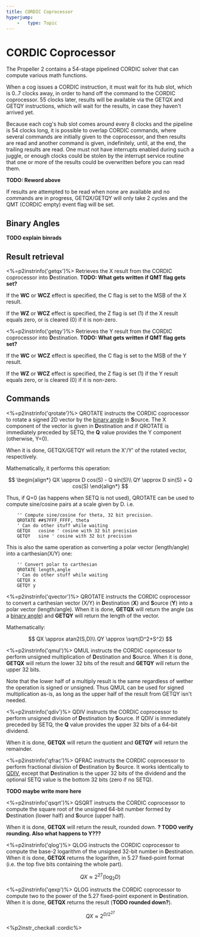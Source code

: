 ```yaml
---
title: CORDIC Coprocessor
hyperjump:
    -   type: Topic
---
```

# CORDIC Coprocessor

The Propeller 2 contains a 54-stage pipelined CORDIC solver that can compute various math functions.

When a cog issues a CORDIC instruction, it must wait for its hub slot, which is 0..7 clocks away, in order to hand off the command to the CORDIC coprocessor. 55 clocks later, results will be available via the GETQX and GETQY instructions, which will wait for the results, in case they haven't arrived yet.

Because each cog's hub slot comes around every 8 clocks and the pipeline is 54 clocks long, it is possible to overlap CORDIC commands, where several commands are initially given to the coprocessor, and then results are read and another command is given, indefinitely, until, at the end, the trailing results are read. One must not have interrupts enabled during such a juggle, or enough clocks could be stolen by the interrupt service routine that one or more of the results could be overwritten before you can read them.

**TODO: Reword above**

If results are attempted to be read when none are available and no commands are in progress, GETQX/GETQY will only take 2 cycles and the QMT (CORDIC empty) event flag will be set.

## Binary Angles

**TODO explain binrads**


## Result retrieval

<%=p2instrinfo('getqx')%>
Retrieves the X result from the CORDIC coprocessor into **D**estination. **TODO: What gets written if QMT flag gets set?**

If the **WC** or **WCZ** effect is specified, the C flag is set to the MSB of the X result.

If the **WZ** or **WCZ** effect is specified, the Z flag is set (1) if the X result equals zero, or is cleared (0) if it is
non-zero.

<%=p2instrinfo('getqy')%>
Retrieves the Y result from the CORDIC coprocessor into **D**estination. **TODO: What gets written if QMT flag gets set?**

If the **WC** or **WCZ** effect is specified, the C flag is set to the MSB of the Y result.

If the **WZ** or **WCZ** effect is specified, the Z flag is set (1) if the Y result equals zero, or is cleared (0) if it is
non-zero.


## Commands

<%=p2instrinfo('qrotate')%>
QROTATE instructs the CORDIC coprocessor to rotate a signed 2D vector by the [binary angle](#binary-angles) in **S**ource. The X component of the vector is given in **D**estination and if QROTATE is immediately preceded by SETQ, the **Q** value provides the Y component (otherwise, Y=0).

When it is done, GETQX/GETQY will return the X'/Y' of the rotated vector, respectively.

Mathematically, it performs this operation:

$$
\begin{align*}
QX \approx D cos(S) - Q sin(S)\\
QY \approx D sin(S) + Q cos(S)
\end{align*}
$$

Thus, if Q=0 (as happens when SETQ is not used), QROTATE can be used to compute sine/cosine pairs at a scale given by D. i.e.

~~~
    '' Compute sine/cosine for theta, 32 bit precision.
    QROTATE ##$7FFF_FFFF, theta
    ' Can do other stuff while waiting
    GETQX   cosine ' cosine with 32 bit precision
    GETQY   sine ' cosine with 32 bit precision
~~~

This is also the same operation as converting a polar vector (length/angle) into a carthesian(X/Y) one:

~~~
    '' Convert polar to carthesian
    QROTATE length,angle
    ' Can do other stuff while waiting
    GETQX x
    GETQY y
~~~

<%=p2instrinfo('qvector')%>
QROTATE instructs the CORDIC coprocessor to convert a carthesian vector (X/Y) in **D**estination (**X**) and **S**ource (**Y**) into a polar vector (length/angle). When it is done, **GETQX** will return the angle (as a [binary angle](#binary-angles)) and **GETQY** will return the length of the vector.

Mathematically:

$$
QX \approx atan2(S,D)\\
QY \approx \sqrt{D^2+S^2}
$$

<%=p2instrinfo('qmul')%>
QMUL instructs the CORDIC coprocessor to perform unsigned multiplication of **D**estination and **S**ource. When it is done, **GETQX** will return the lower 32 bits of the result and **GETQY** will return the upper 32 bits.

Note that the lower half of a multiply result is the same regardless of wether the operation is signed or unsigned. Thus QMUL can be used for signed multiplication as-is, as long as the upper half of the result from GETQY isn't needed.

<%=p2instrinfo('qdiv')%>
QDIV instructs the CORDIC coprocessor to perform unsigned division of **D**estination by **S**ource. If QDIV is immediately preceded by SETQ, the **Q** value provides the upper 32 bits of a 64-bit dividend.

When it is done, **GETQX** will return the quotient and **GETQY** will return the remainder.

<%=p2instrinfo('qfrac')%>
QFRAC instructs the CORDIC coprocessor to perform fractional division of **D**estination by **S**ource. It works identically to [QDIV](#qdiv), except that **D**estination is the upper 32 bits of the dividend and the optional SETQ value is the bottom 32 bits (zero if no SETQ).

**TODO maybe write more here**

<%=p2instrinfo('qsqrt')%>
QSQRT instructs the CORDIC coprocessor to compute the square root of the unsigned 64-bit number formed by **D**estination (lower half) and **S**ource (upper half).

When it is done, **GETQX** will return the result, rounded down. **? TODO verify rounding. Also what happens to Y???**

<%=p2instrinfo('qlog')%>
QLOG instructs the CORDIC coprocessor to compute the base-2 logarithm of the unsigned 32-bit number in **D**estination. When it is done, **GETQX** returns the logarithm, in 5.27 fixed-point format (i.e. the top five bits containing the whole part).

$$
QX \approx 2^{27}(\log _{2} D)
$$


<%=p2instrinfo('qexp')%>
QLOG instructs the CORDIC coprocessor to compute two to the power of the 5.27 fixed-point exponent in **D**estination. When it is done, **GETQX** returns the result (**TODO rounded down?**).

$$
QX \approx 2^{D/2^{27}}
$$

<%p2instr_checkall :cordic%>